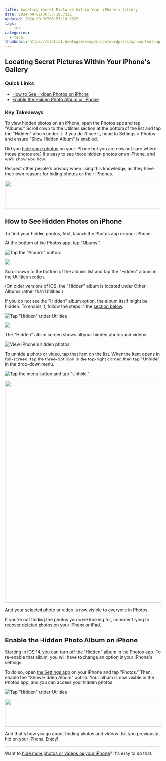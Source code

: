 ```yaml
---
title: Locating Secret Pictures Within Your iPhone's Gallery
date: 2024-09-01T06:57:19.732Z
updated: 2024-09-02T06:57:19.732Z
tags:
  - ios
categories:
  - tech
thumbnail: https://static1.howtogeekimages.com/wordpress/wp-content/uploads/2023/09/53215726471_9ef429b726_o.jpg
---
```


## Locating Secret Pictures Within Your iPhone's Gallery

### Quick Links

* [How to See Hidden Photos on iPhone](https://facebook-video-files.techidaily.com/in-2024-understanding-and-utilizing-facebooks-updated-marketing-techniques/)
* [Enable the Hidden Photo Album on iPhone](https://video-creation-software.techidaily.com/a-service-installation-section-in-this-inf-is-invalid-solved/)

### Key Takeaways

 To view hidden photos on an iPhone, open the Photos app and tap "Albums." Scroll down to the Utilities section at the bottom of the list and tap the "Hidden" album under it. If you don't see it, head to Settings > Photos and ensure "Show Hidden Album" is enabled.

 Did you [hide some photos](https://fox-blue.techidaily.com/2024-approved-ghostly-journey-droning-slick-action-recorder/) on your iPhone but you are now not sure where those photos are? It's easy to see those hidden photos on an iPhone, and we'll show you how.

 Respect other people's privacy when using this knowledge, as they have their own reasons for hiding photos on their iPhones.

<!-- affiliate ads begin -->
<a href="https://laganoo.pxf.io/c/5597632/1657399/16446" target="_top" id="1657399"><img src="//a.impactradius-go.com/display-ad/16446-1657399" border="0" alt="" width="728" height="90"/></a><img height="0" width="0" src="https://imp.pxf.io/i/5597632/1657399/16446" style="position:absolute;visibility:hidden;" border="0" />
<!-- affiliate ads end -->
##  How to See Hidden Photos on iPhone

 To find your hidden photos, first, launch the Photos app on your iPhone.

 At the bottom of the Photos app, tap "Albums."

![Tap the &quot;Albums&quot; button.](https://static1.howtogeekimages.com/wordpress/wp-content/uploads/2022/01/tap-the-albums-button.png) 

<!-- affiliate ads begin -->
<a href="https://shop.copernic.com/order/checkout.php?PRODS=41033095&QTY=1&AFFILIATE=108875&CART=1"><img src="https://secure.2checkout.com/images/merchant/8d30aa96e72440759f74bd2306c1fa3d/Copernic-2023-Affiliate-728x90-Advanced-3YR.png" border="0"></a>
<!-- affiliate ads end -->
 Scroll down to the bottom of the albums list and tap the "Hidden" album in the Utilities section.

 (On older versions of iOS, the "Hidden" album is located under Other Albums rather than Utilities.)

 If you do not see the "Hidden" album option, the album itself might be hidden. To enable it, follow the steps in the [section below](https://android-pokemon-go.techidaily.com/in-2024-how-to-come-up-with-the-best-pokemon-team-on-htc-u23-pro-drfone-by-drfone-virtual-android/).

![Tap &quot;Hidden&quot; under Utilities](https://static1.howtogeekimages.com/wordpress/wp-content/uploads/2022/01/hidden-album.png) 

<!-- affiliate ads begin -->
<a href="https://secure.2checkout.com/order/checkout.php?PRODS=32667153&QTY=1&AFFILIATE=108875&CART=1"><img src="https://www.coolmuster.com/uploads/image/20201228/feature02.png" border="0"></a>
<!-- affiliate ads end -->
 The "Hidden" album screen shows all your hidden photos and videos.

![View iPhone's hidden photos.](https://static1.howtogeekimages.com/wordpress/wp-content/uploads/2021/12/3-hidden-photos-iphone.png) 

 To unhide a photo or video, tap that item on the list. When the item opens in full-screen, tap the three-dot icon in the top-right corner, then tap "Unhide" in the drop-down menu.

![Tap the menu button and tap &quot;Unhide.&quot;](https://static1.howtogeekimages.com/wordpress/wp-content/uploads/2022/01/unhide.png) 

<!-- affiliate ads begin -->
<a href="https://lightailing.sjv.io/c/5597632/1638364/17190" target="_top" id="1638364"><img src="//a.impactradius-go.com/display-ad/17190-1638364" border="0" alt="" width="1280" height="720"/></a><img height="0" width="0" src="https://imp.pxf.io/i/5597632/1638364/17190" style="position:absolute;visibility:hidden;" border="0" />
<!-- affiliate ads end -->
 And your selected photo or video is now visible to everyone in Photos.

 If you're not finding the photos you were looking for, consider trying to [recover deleted photos on your iPhone or iPad](https://unlock-android.techidaily.com/in-2024-top-10-fingerprint-lock-apps-to-lock-your-infinix-smart-8-hd-phone-by-drfone-android/).

<!-- affiliate ads begin -->

<!-- affiliate ads end -->
##  Enable the Hidden Photo Album on iPhone

 Starting in iOS 14, you can [turn off the "Hidden" album](https://instagram-video-recordings.techidaily.com/2024-approved-unlocking-the-potential-storing-insta-media-on-your-phone/) in the Photos app. To re-enable that album, you will have to change an option in your iPhone's settings.

 To do so, open [the Settings app](https://some-knowledge.techidaily.com/updated-harmonizing-music-posting-with-legal-standards/) on your iPhone and tap "Photos." Then, enable the "Show Hidden Album" option. Your album is now visible in the Photos app, and you can access your hidden photos.

![Tap &quot;Hidden&quot; under Utilities](https://static1.howtogeekimages.com/wordpress/wp-content/uploads/2022/01/hidden-album.png) 

<!-- affiliate ads begin -->
<a href="https://united.elfm.net/c/5597632/517826/4704" target="_top" id="517826"><img src="//a.impactradius-go.com/display-ad/4704-517826" border="0" alt="" width="728" height="90"/></a><img height="0" width="0" src="https://united.elfm.net/i/5597632/517826/4704" style="position:absolute;visibility:hidden;" border="0" />
<!-- affiliate ads end -->
 And that's how you go about finding photos and videos that you previously hid on your iPhone. Enjoy!

---

 Want to [hide more photos or videos on your iPhone](https://extra-guidance.techidaily.com/2024-approved-complete-review-for-samsung-gear-360-camera/)? It's easy to do that.

<ins class="adsbygoogle"
     style="display:block"
     data-ad-format="autorelaxed"
     data-ad-client="ca-pub-7571918770474297"
     data-ad-slot="1223367746"></ins>



<ins class="adsbygoogle"
     style="display:block"
     data-ad-client="ca-pub-7571918770474297"
     data-ad-slot="8358498916"
     data-ad-format="auto"
     data-full-width-responsive="true"></ins>


